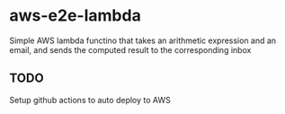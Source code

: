 # aws-e2e-lambda
Simple AWS lambda functino that takes an arithmetic expression and an email, and sends the computed result to the corresponding inbox

## TODO
Setup github actions to auto deploy to AWS